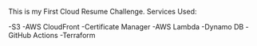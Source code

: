 This is my First Cloud Resume Challenge.
Services Used:

-S3
-AWS CloudFront
-Certificate Manager
-AWS Lambda
-Dynamo DB
-GitHub Actions
-Terraform
